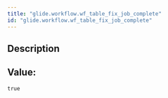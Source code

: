 ```yaml
---
title: "glide.workflow.wf_table_fix_job_complete"
id: "glide.workflow.wf_table_fix_job_complete"
---
```

## Description



## Value: 
```
true
```